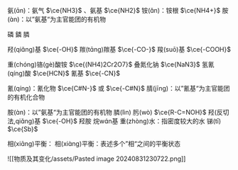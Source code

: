 氨(ɑ̄n)：氨气 $\ce{NH3}$ 、氨基 $\ce{NH2}$ 
铵(ɑ̌n)：铵根 $\ce{NH4+}$ 
胺(ɑ̀n)：以”氨基“为主官能团的有机物

磷
鏻
膦

羟(qiɑ̌ng)基 $\ce{-OH}$ 
羰(tɑ̄ng)羰基 $\ce{-CO-}$ 
羧(suō)基 $\ce{-COOH}$ 

重(chóng)铬(gè)酸铵 $\ce{(NH4)2Cr2O7}$ 
叠氮化钠 $\ce{NaN3}$ 
氢氰(qíng)酸 $\ce{HCN}$ 
氰基 $\ce{-CN}$ 

氰(qíng)：氰化物 $\ce{C#N-}$ 或  $\ce{-C#N}$ 
腈(jīng)：以”氰基“为主官能团的有机化合物

胺(ɑ̀n)：以”氨基“为主官能团的有机物
膦(lìn)
肟(wò) $\ce{R-C=NOH}$ 
羟(反切法,qiɑ̌ng)基 $\ce{-OH}$ 羟胺
烷wɑ́n基
重(zhòng)水：指密度较大的水
锑(tī) $\ce{Sb}$ 

相(xiɑ̄ng)平衡：
相(xiɑ̀ng)平衡：表述多个”相“之间的平衡状态


![[物质及其变化/assets/Pasted image 20240831230722.png]]
